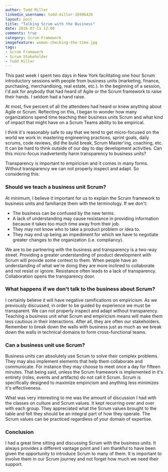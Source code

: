 ```yaml
---
author: Todd Miller
linkedin_username: todd-miller-16996420
layout: post
title: "Talking Scrum with the Business"
date: 2016-07-11 12:00
comments: true
category: Scrum-Framework
imagefeature: woman-checking-the-time.jpg
tags:
- Scrum Framework
- Scrum Stakeholder
- Todd Miller
---
```


[//]: # (Situation)
This past week I spent two days in New York facilitating one hour Scrum introductory sessions with people from business units (marketing, finance, purchasing, merchandising, real estate, etc.). In the beginning of a session, I'd ask for anybody that had heard of Agile or the Scrum framework to raise their hands. I seldom had a hand raise.

At most, five percent of all the attendees had heard or knew anything about Agile or Scrum. Reflecting on this, I began to wonder how many organizations spend time teaching their business units Scrum and what kind of impact that might have on a Scrum Teams ability to be empirical.

[//]: # (Complication)
I think it's reasonably safe to say that we tend to get micro-focused on the world we work in: mastering engineering practices, sprint goals, daily scrums, code reviews, did the build break, Scrum Master'ing, coaching, etc. It can be hard to think outside of our day to day development activities. Can this micro-focus inadvertently harm transparency to business units?

Transparency is important to empiricism and it comes in many forms. Without transparency we can not properly inspect and adapt. So considering this:

### Should we teach a business unit Scrum?
At minimum, I believe it important for us to explain the Scrum framework to business units and familiarize them with the terminology. If we don't:

+ The business can be confused by the new terms.
+ A lack of understanding may cause resistance in providing information because it takes too much time away from their job.
+ They may not know who to take a product problem or idea to.
+ They may end up being an impediment for which we have to negotiate greater changes to the organization (i.e. compliancy).

We are to be partnering with the business and transparency is a two-way street. Providing a greater understanding of product development with Scrum will provide some context to them. When people have an understanding of what we're doing they are more inclined to collaborate and not resist or ignore. Resistance often leads to a lack of transparency. Collaboration opens the transparency door.

### What happens if we don't talk to the business about Scrum?
I certainly believe it will have negative ramifications on empiricism. As we previously discussed, in order to be guided by experience we must be transparent. We can not properly inspect and adapt without transparency. Teaching a business unit what Scrum and empiricism means will make them less cautious in their interactions. After all, they are often our stakeholders. Remember to break down the walls with business just as much as we break down the walls in technical domains to form cross-functional teams.

### Can a business unit use Scrum?
Business units can absolutely use Scrum to solve their complex problems. They may also implement elements that help them collaborate and communicate. For instance they may choose to meet once a day for fifteen minutes. That being said, unless the Scrum framework is implemented in it's entirety (roles, events and artifacts) do not call it Scrum. Scrum is specifically designed to maximize empiricism and anything less minimizes it's effectiveness.

What was very interesting to me was the amount of discussion I had with the classes on culture and Scrum values. It kept recurring over and over with each group. They appreciated what the Scrum values brought to the table and felt they should be an integral part of how they operate. The Scrum values can be practiced regardless of your domain of expertise.

### Conclusion
I had a great time sitting and discussing Scrum with the business units. It always provides a different vantage point and I am thankful to have been given the opportunity to introduce Scrum to many of them. It is important to involve them in our Scrum journey and not forget how much we need their support.
